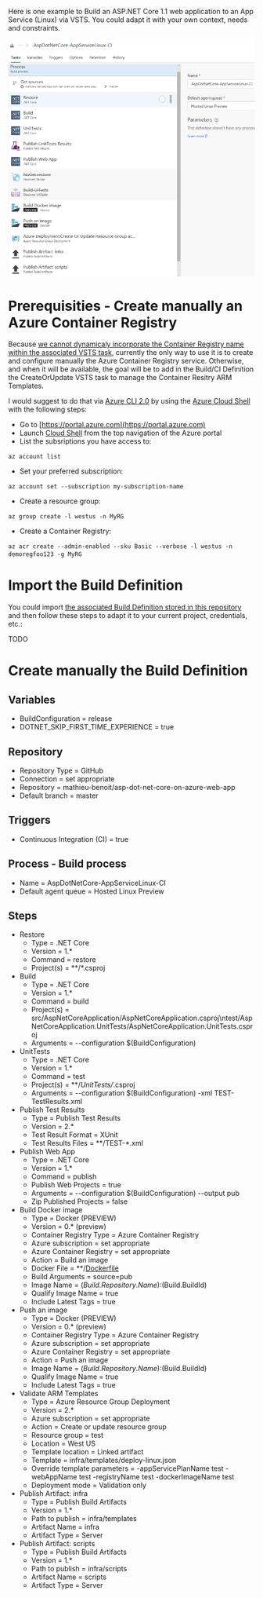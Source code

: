 Here is one example to Build an ASP.NET Core 1.1 web application to an App Service (Linux) via VSTS. You could adapt it with your own context, needs and constraints.

![Build Overview](/docs/imgs/AspDotNetCore-AppServiceLinux-CI.PNG)

# Prerequisities - Create manually an Azure Container Registry

Because [we cannot dynamicaly incorporate the Container Registry name within the associated VSTS task](https://blogs.msdn.microsoft.com/devops/2017/06/09/deploying-applications-to-azure-container-service/#comment-90545), currently the only way to use it is to create and configure manually the Azure Container Registry service. Otherwise, and when it will be available, the goal will be to add in the Build/CI Definition the CreateOrUpdate VSTS task to manage the Container Resitry ARM Templates.

I would suggest to do that via [Azure CLI 2.0](https://aka.ms/azcli-docs) by using the [Azure Cloud Shell](https://azure.microsoft.com/en-us/features/cloud-shell/) with the following steps:

- Go to [https://portal.azure.com](https://portal.azure.com)
- Launch [Cloud Shell](https://docs.microsoft.com/en-us/azure/cloud-shell/quickstart) from the top navigation of the Azure portal
- List the subsriptions you have access to:
```
az account list
```
- Set your preferred subscription:
```
az account set --subscription my-subscription-name
```
- Create a resource group:
```
az group create -l westus -n MyRG
```
- Create a Container Registry:
```
az acr create --admin-enabled --sku Basic --verbose -l westus -n demoregfoo123 -g MyRG 
```

# Import the Build Definition

You could import [the associated Build Definition stored in this repository](/vsts/AspDotNetCore-AppServiceLinuxs-CI.json) and then follow these steps to adapt it to your current project, credentials, etc.:

TODO

# Create manually the Build Definition

## Variables
- BuildConfiguration = release
- DOTNET_SKIP_FIRST_TIME_EXPERIENCE = true

## Repository
- Repository Type = GitHub
- Connection = set appropriate
- Repository = mathieu-benoit/asp-dot-net-core-on-azure-web-app
- Default branch = master

## Triggers
- Continuous Integration (CI) = true

## Process - Build process
- Name = AspDotNetCore-AppServiceLinux-CI
- Default agent queue = Hosted Linux Preview

## Steps 
- Restore
  - Type = .NET Core
  - Version = 1.*
  - Command = restore
  - Project(s) = **/*.csproj
- Build
  - Type = .NET Core
  - Version = 1.*
  - Command = build
  - Project(s) = src/AspNetCoreApplication/AspNetCoreApplication.csproj\ntest/AspNetCoreApplication.UnitTests/AspNetCoreApplication.UnitTests.csproj
  - Arguments = --configuration $(BuildConfiguration)
- UnitTests
  - Type = .NET Core
  - Version = 1.*
  - Command = test
  - Project(s) = **/*UnitTests/*.csproj
  - Arguments = --configuration $(BuildConfiguration) -xml TEST-TestResults.xml
- Publish Test Results
  - Type = Publish Test Results
  - Version = 2.*
  - Test Result Format = XUnit
  - Test Results Files = **/TEST-*.xml
- Publish Web App
  - Type = .NET Core
  - Version = 1.*
  - Command = publish
  - Publish Web Projects = true
  - Arguments = --configuration $(BuildConfiguration) --output pub
  - Zip Published Projects = false
- Build Docker image
  - Type = Docker (PREVIEW)
  - Version = 0.* (preview)
  - Container Registry Type = Azure Container Registry
  - Azure subscription = set appropriate
  - Azure Container Registry = set appropriate
  - Action = Build an image
  - Docker File = **/[Dockerfile](../../src/AspNetCoreApplication/Dockerfile)
  - Build Arguments = source=pub
  - Image Name = $(Build.Repository.Name):$(Build.BuildId)
  - Qualify Image Name = true
  - Include Latest Tags = true
- Push an image
  - Type = Docker (PREVIEW)
  - Version = 0.* (preview)
  - Container Registry Type = Azure Container Registry
  - Azure subscription = set appropriate
  - Azure Container Registry = set appropriate
  - Action = Push an image
  - Image Name = $(Build.Repository.Name):$(Build.BuildId)
  - Qualify Image Name = true
  - Include Latest Tags = true
- Validate ARM Templates
  - Type = Azure Resource Group Deployment
  - Version = 2.*
  - Azure subscription = set appropriate
  - Action = Create or update resource group
  - Resource group = test
  - Location = West US
  - Template location = Linked artifact
  - Template = infra/templates/deploy-linux.json
  - Override template parameters = -appServicePlanName test -webAppName test -registryName test -dockerImageName test
  - Deployment mode = Validation only
- Publish Artifact: infra
  - Type = Publish Build Artifacts
  - Version = 1.*
  - Path to publish = infra/templates
  - Artifact Name = infra
  - Artifact Type = Server
- Publish Artifact: scripts
  - Type = Publish Build Artifacts
  - Version = 1.*
  - Path to publish = infra/scripts
  - Artifact Name = scripts
  - Artifact Type = Server